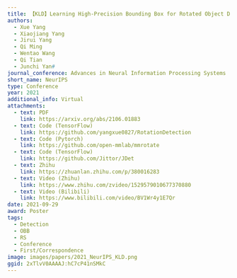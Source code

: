 ```yaml
---
title: 【KLD】Learning High-Precision Bounding Box for Rotated Object Detection via Kullback-Leibler Divergence
authors:
  - Xue Yang
  - Xiaojiang Yang
  - Jirui Yang
  - Qi Ming
  - Wentao Wang
  - Qi Tian
  - Junchi Yan#
journal_conference: Advances in Neural Information Processing Systems
short_name: NeurIPS
type: Conference
year: 2021
additional_info: Virtual
attachments:
  - text: PDF
    link: https://arxiv.org/abs/2106.01883
  - text: Code (TensorFlow)
    link: https://github.com/yangxue0827/RotationDetection
  - text: Code (Pytorch)
    link: https://github.com/open-mmlab/mmrotate
  - text: Code (TensorFlow)
    link: https://github.com/Jittor/JDet
  - text: Zhihu
    link: https://zhuanlan.zhihu.com/p/380016283
  - text: Video (Zhihu)
    link: https://www.zhihu.com/zvideo/1529579010677370880
  - text: Video (Bilibili)
    link: https://www.bilibili.com/video/BV1Wr4y1E7Qr
date: 2021-09-29
award: Poster
tags:
  - Detection
  - OBB
  - RS
  - Conference
  - First/Correspondence
image: images/papers/2021_NeurIPS_KLD.png
ggid: 2xTlvV0AAAAJ:hC7cP41nSMkC
---
```

